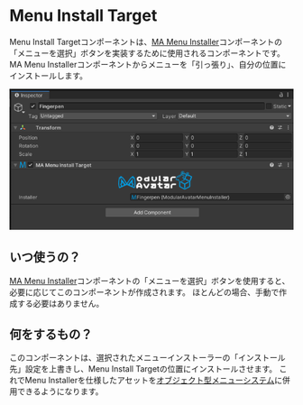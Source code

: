 ﻿# Menu Install Target

Menu Install Targetコンポーネントは、[MA Menu Installer](menu-installer)コンポーネントの「メニューを選択」ボタンを実装するために使用されるコンポーネントです。
MA Menu Installerコンポーネントからメニューを「引っ張り」、自分の位置にインストールします。

![Menu Install Target](menu-install-target.png)

## いつ使うの？

[MA Menu Installer](menu-installer)コンポーネントの「メニューを選択」ボタンを使用すると、必要に応じてこのコンポーネントが作成されます。
ほとんどの場合、手動で作成する必要はありません。

## 何をするもの？

このコンポーネントは、選択されたメニューインストーラーの「インストール先」設定を上書きし、Menu Install Targetの位置にインストールさせます。
これでMenu Installerを仕様したアセットを[オブジェクト型メニューシステム](../tutorials/menu)に併用できるようになります。